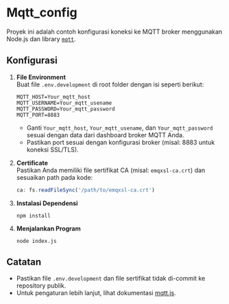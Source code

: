 # Mqtt_config

Proyek ini adalah contoh konfigurasi koneksi ke MQTT broker menggunakan Node.js dan library [`mqtt`](https://www.npmjs.com/package/mqtt).

## Konfigurasi

1. **File Environment**  
   Buat file `.env.development` di root folder dengan isi seperti berikut:
   ```
   MQTT_HOST=Your_mqtt_host
   MQTT_USERNAME=Your_mqtt_usename
   MQTT_PASSWORD=Your_mqtt_password
   MQTT_PORT=8883
   ```
   - Ganti `Your_mqtt_host`, `Your_mqtt_usename`, dan `Your_mqtt_password` sesuai dengan data dari dashboard broker MQTT Anda.
   - Pastikan port sesuai dengan konfigurasi broker (misal: 8883 untuk koneksi SSL/TLS).

2. **Certificate**  
   Pastikan Anda memiliki file sertifikat CA (misal: `emqxsl-ca.crt`) dan sesuaikan path pada kode:
   ```js
   ca: fs.readFileSync('/path/to/emqxsl-ca.crt')
   ```

3. **Instalasi Dependensi**
   ```
   npm install
   ```

4. **Menjalankan Program**
   ```
   node index.js
   ```

## Catatan
- Pastikan file `.env.development` dan file sertifikat tidak di-commit ke repository publik.
- Untuk pengaturan lebih lanjut, lihat dokumentasi [mqtt.js](https://github.com/mqttjs/MQTT.js).
